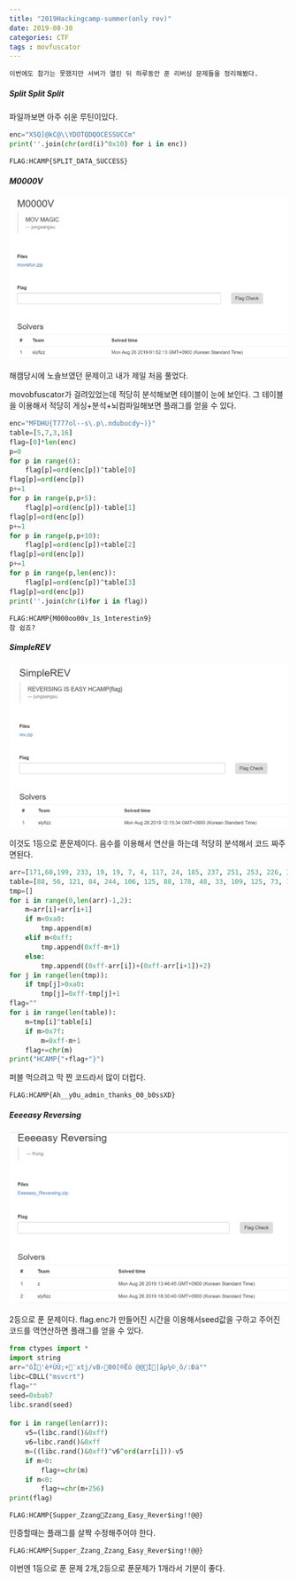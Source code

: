 ```yaml
---
title: "2019Hackingcamp-summer(only rev)" 
date: 2019-08-30
categories: CTF
tags : movfuscator
---
```


```
이번에도 참가는 못했지만 서버가 열린 뒤 하루동안 푼 리버싱 문제들을 정리해봤다.
```

##### Split Split Split

파일까보면 아주 쉬운 루틴이있다.

```python
enc="XSQ]@kC@\\YDOTQDQOCESSUCCm"
print(''.join(chr(ord(i)^0x10) for i in enc))
```

```
FLAG:HCAMP{SPLIT_DATA_SUCCESS}
```

##### M0000V

![m0v](https://raw.githubusercontent.com/slyfizz3/slyfizz3.github.io/master/image/2019HCAMP/m0v.png)

해캠당시에 노솔브였던 문제이고 내가 제일 처음 풀었다.

movobfuscator가 걸려있었는데 적당히 분석해보면 테이블이 눈에 보인다.
그 테이블을 이용해서 적당히 게싱+분석+뇌컴파일해보면 플래그를 얻을 수 있다.

```python
enc="MFDHU{T777ol--s\.p\.ndubucdy~)}"
table=[5,7,3,16]
flag=[0]*len(enc)
p=0
for p in range(6):
	flag[p]=ord(enc[p])^table[0]
flag[p]=ord(enc[p])
p+=1
for p in range(p,p+5):
	flag[p]=ord(enc[p])-table[1]
flag[p]=ord(enc[p])
p+=1
for p in range(p,p+10):
	flag[p]=ord(enc[p])+table[2]
flag[p]=ord(enc[p])
p+=1
for p in range(p,len(enc)):
	flag[p]=ord(enc[p])^table[3]
flag[p]=ord(enc[p])
print(''.join(chr(i)for i in flag))
```

```
FLAG:HCAMP{M000oo00v_1s_1nterestin9}
참 쉽죠?
```
##### SimpleREV

![Simple](https://github.com/slyfizz3/slyfizz3.github.io/blob/master/image/2019HCAMP/SImple.png)

이것도 1등으로 푼문제이다.
음수를 이용해서 연산을 하는데 적당히 분석해서 코드 짜주면된다.

```python
arr=[171,60,199, 233, 19, 19, 7, 4, 117, 24, 185, 237, 251, 253, 226, 37, 120, 91, 140, 32, 220, 112, 199, 61, 89, 186, 238, 252, 196, 196, 43, 108, 61, 65, 61, 226, 18, 87, 121, 240, 225, 61, 15, 149, 253, 8, 143, 178, 19, 194, 172, 189, 14, 189, 63, 185, 55, 38, 143, 102, 161, 221, 207, 181, 196, 132, 232, 126, 104, 215, 121, 117, 197, 59, 28, 91, 232, 153, 236, 113, 88, 108, 68, 50, 250, 25, 201, 65, 50, 128, 170, 161, 75, 208, 38, 36, 25, 159, 79, 38, 220, 58, 14, 122, 104, 57, 104, 165, 131, 87, 255, 74, 143, 129, 220, 230, 105, 45, 107, 190, 144, 237, 199, 21, 138, 68, 0]
table=[88, 56, 121, 84, 244, 106, 125, 88, 178, 48, 33, 109, 125, 73, 12, 255, 31, 113, 2, 26, 65, 108, 53, 224, 73, 167, 70, 123, 5, 79]
tmp=[]
for i in range(0,len(arr)-1,2):
	m=arr[i]+arr[i+1]
	if m<0xa0:
		tmp.append(m)
	elif m<0xff:
		tmp.append(0xff-m+1)
	else:
		tmp.append((0xff-arr[i])+(0xff-arr[i+1])+2)
for j in range(len(tmp)):
	if tmp[j]>0xa0:
		tmp[j]=0xff-tmp[j]+1
flag=""
for i in range(len(table)):
	m=tmp[i]^table[i]
	if m>0x7f:
		m=0xff-m+1
	flag+=chr(m)
print("HCAMP{"+flag+"}")
```
퍼블 먹으려고 막 짠 코드라서 많이 더럽다.

```
FLAG:HCAMP{Ah__y0u_admin_thanks_00_b0ssXD}
```

##### Eeeeasy Reversing

![Easy](https://raw.githubusercontent.com/slyfizz3/slyfizz3.github.io/master/image/2019HCAMP/Easy.png)

2등으로 푼 문제이다.
flag.enc가 만들어진 시간을 이용해서seed값을 구하고 
주어진 코드를 역연산하면 플래그를 얻을 수 있다.

```python
from ctypes import *
import string
arr="ôÎ'èºÙÙ;+¨xtj/vB‹00[®Ëó	@@Í|ãp¼©¸õ/:Ðä°"
libc=CDLL("msvcrt")
flag=""
seed=0xbab7
libc.srand(seed)

for i in range(len(arr)):
	v5=(libc.rand()&0xff)
	v6=libc.rand()&0xff
	m=((libc.rand()&0xff)^v6^ord(arr[i]))-v5
	if m>0:
		flag+=chr(m)
	if m<0:
		flag+=chr(m+256)
print(flag)
```

```
FLAG:HCAMP{Supper_Zzang⃑Zzang_Easy_Rever$ing!!@@}
```

인증할때는 플래그를 살짝 수정해주어야 한다.

```
FLAG:HCAMP{Supper_Zzang_Zzang_Easy_Rever$ing!!@@}
```

이번엔 1등으로 푼 문제 2개,2등으로 푼문제가 1개라서 기분이 좋다. 
